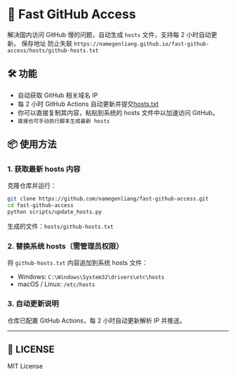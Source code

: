 # 🚀 Fast GitHub Access

解决国内访问 GitHub 慢的问题，自动生成 `hosts` 文件，支持每 2 小时自动更新。
保存地址 防止失联
```https://namegenliang.github.io/fast-github-access/hosts/github-hosts.txt```

## 🛠 功能

- 自动获取 GitHub 相关域名 IP
- 每 2 小时 GitHub Actions 自动更新并提交[hosts.txt](./hosts/github-hosts.txt)
- 你可以直接复制其内容，粘贴到系统的 hosts 文件中以加速访问 GitHub。
- `直接也可手动执行脚本生成最新 hosts`

## 📦 使用方法

### 1. 获取最新 hosts 内容

克隆仓库并运行：

```bash
git clone https://github.com/namegenliang/fast-github-access.git
cd fast-github-access
python scripts/update_hosts.py
```

生成的文件：`hosts/github-hosts.txt`

### 2. 替换系统 hosts（需管理员权限）

将 `github-hosts.txt` 内容追加到系统 hosts 文件：

- Windows: `C:\Windows\System32\drivers\etc\hosts`
- macOS / Linux: `/etc/hosts`

### 3. 自动更新说明

仓库已配置 GitHub Actions，每 2 小时自动更新解析 IP 并推送。

---

## 🔑 LICENSE

MIT License
